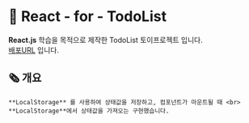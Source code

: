 # 📝 React - for - TodoList

**React.js** 학습을 목적으로 제작한 TodoList 토이프로젝트 입니다. <br>
<a href="https://gorhf9397.github.io/todo-react/">배포URL</a> 입니다.

## 🗞️ 개요

    **LocalStorage** 를 사용하여 상태값을 저장하고, 컴포넌트가 마운트될 때 <br>
    **LocalStorage**에서 상태값을 가져오는 구현했습니다.
